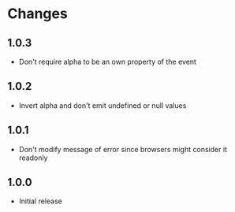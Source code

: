 # Changes

## 1.0.3

- Don't require alpha to be an own property of the event

## 1.0.2

- Invert alpha and don't emit undefined or null values

## 1.0.1

- Don't modify message of error since browsers might consider it readonly

## 1.0.0

- Initial release
